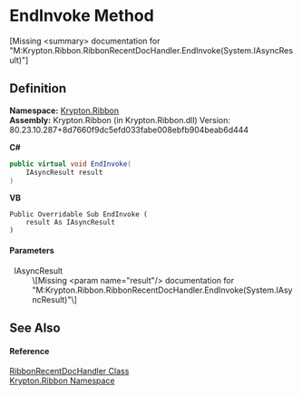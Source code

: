# EndInvoke Method


\[Missing &lt;summary&gt; documentation for "M:Krypton.Ribbon.RibbonRecentDocHandler.EndInvoke(System.IAsyncResult)"\]



## Definition
**Namespace:** <a href="1e9bc734-cff9-e9b8-f013-94cdac669794.md">Krypton.Ribbon</a>  
**Assembly:** Krypton.Ribbon (in Krypton.Ribbon.dll) Version: 80.23.10.287+8d7660f9dc5efd033fabe008ebfb904beab6d444

**C#**
``` C#
public virtual void EndInvoke(
	IAsyncResult result
)
```
**VB**
``` VB
Public Overridable Sub EndInvoke ( 
	result As IAsyncResult
)
```



#### Parameters
<dl><dt>  IAsyncResult</dt><dd>\[Missing &lt;param name="result"/&gt; documentation for "M:Krypton.Ribbon.RibbonRecentDocHandler.EndInvoke(System.IAsyncResult)"\]</dd></dl>

## See Also


#### Reference
<a href="220eaa75-b9a6-d106-3bc0-c1505b05fc49.md">RibbonRecentDocHandler Class</a>  
<a href="1e9bc734-cff9-e9b8-f013-94cdac669794.md">Krypton.Ribbon Namespace</a>  
